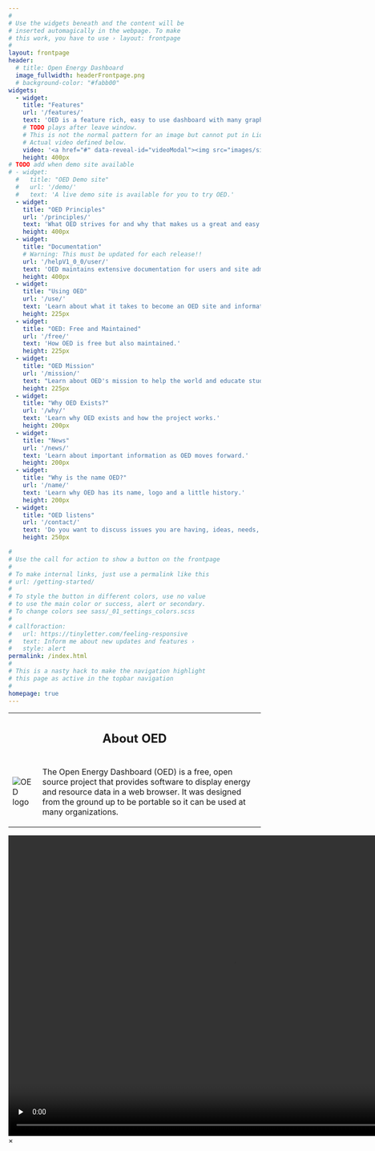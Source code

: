 ```yaml
---
#
# Use the widgets beneath and the content will be
# inserted automagically in the webpage. To make
# this work, you have to use › layout: frontpage
#
layout: frontpage
header:
  # title: Open Energy Dashboard
  image_fullwidth: headerFrontpage.png
  # background-color: "#fabb00"
widgets:
  - widget:
    title: "Features"
    url: '/features/'
    text: 'OED is a feature rich, easy to use dashboard with many graphics for site visitors.'
    # TODO plays after leave window.
    # This is not the normal pattern for an image but cannot put in Liquid variables.
    # Actual video defined below.
    video: '<a href="#" data-reveal-id="videoModal"><img src="images/siteFeatures.png" alt=""/></a>'
    height: 400px
# TODO add when demo site available
# - widget:
  #   title: "OED Demo site"
  #   url: '/demo/'
  #   text: 'A live demo site is available for you to try OED.'
  - widget:
    title: "OED Principles"
    url: '/principles/'
    text: 'What OED strives for and why that makes us a great and easy to use dashboard.'
    height: 400px
  - widget:
    title: "Documentation"
    # Warning: This must be updated for each release!!
    url: '/helpV1_0_0/user/'
    text: 'OED maintains extensive documentation for users and site administrators that is also linked by help icons in the dashboard.'
    height: 400px
  - widget:
    title: "Using OED"
    url: '/use/'
    text: 'Learn about what it takes to become an OED site and information if you are an OED site.'
    height: 225px
  - widget:
    title: "OED: Free and Maintained"
    url: '/free/'
    text: 'How OED is free but also maintained.'
    height: 225px
  - widget:
    title: "OED Mission"
    url: '/mission/'
    text: "Learn about OED's mission to help the world and educate students."
    height: 225px
  - widget:
    title: "Why OED Exists?"
    url: '/why/'
    text: 'Learn why OED exists and how the project works.'
    height: 200px
  - widget:
    title: "News"
    url: '/news/'
    text: 'Learn about important information as OED moves forward.'
    height: 200px
  - widget:
    title: "Why is the name OED?"
    url: '/name/'
    text: 'Learn why OED has its name, logo and a little history.'
    height: 200px
  - widget:
    title: "OED listens"
    url: '/contact/'
    text: 'Do you want to discuss issues you are having, ideas, needs, using OED, contributing or anything else then we welcome you reaching out to the project.'
    height: 250px

#
# Use the call for action to show a button on the frontpage
#
# To make internal links, just use a permalink like this
# url: /getting-started/
#
# To style the button in different colors, use no value
# to use the main color or success, alert or secondary.
# To change colors see sass/_01_settings_colors.scss
#
# callforaction:
#   url: https://tinyletter.com/feeling-responsive
#   text: Inform me about new updates and features ›
#   style: alert
permalink: /index.html
#
# This is a nasty hack to make the navigation highlight
# this page as active in the topbar navigation
#
homepage: true
---
```

<!-- TODO This probably could be done in a better way. -->
<table>
  <tbody>
    <tr>
      <td colspan="2" style="text-align: center;"><h2>About OED</h2></td>
    </tr>
    <tr>
      <td><img alt="OED logo" src="{{ site.urlimg }}OEDUprightClear.png"></td>
      <td><p>The Open Energy Dashboard (OED) is a free, open source project that provides software to display energy and resource data in a web browser. It was designed from the ground up to be portable so 
      it can be used at many organizations.</p></td>
    </tr>
  </tbody>
</table>

<!-- This defines the actaul video to show. -->
<div id="videoModal" class="reveal-modal large" data-reveal="">
  <video width="900" height="600" controls preload="none">
    <source src="{{ site.urlimg }}siteFeatures.mp4" type="video/mp4">
    Your browser does not support the video tag.
  </video>
  <a class="close-reveal-modal">&#215;</a>
</div>
